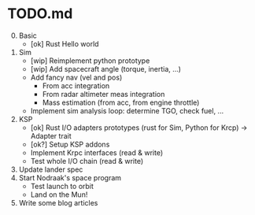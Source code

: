 # TODO.md

0. Basic
    * [ok] Rust Hello world
1. Sim
    * [wip] Reimplement python prototype
    * [wip] Add spacecraft angle (torque, inertia, ...)
    * Add fancy nav (vel and pos)
        * From acc integration
        * From radar altimeter meas integration
        * Mass estimation (from acc, from engine throttle)
    * Implement sim analysis loop: determine TGO, check fuel, ...
2. KSP
    * [ok] Rust I/O adapters prototypes (rust for Sim, Python for Krcp) -> Adapter trait
    * [ok?] Setup KSP addons
    * Implement Krpc interfaces (read & write)
    * Test whole I/O chain (read & write)
3. Update lander spec
4. Start Nodraak's space program
    * Test launch to orbit
    * Land on the Mun!
5. Write some blog articles
